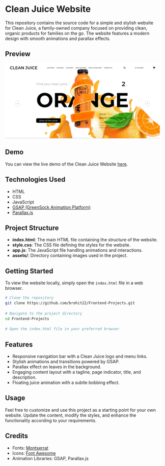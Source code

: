 # Clean Juice Website

This repository contains the source code for a simple and stylish website for Clean Juice, a family-owned company focused on providing clean, organic products for families on the go. The website features a modern design with smooth animations and parallax effects.

## Preview

![Clean Juice Website](./assets/preview.png)

## Demo

You can view the live demo of the Clean Juice Website [here](https://frontend-projects-tau.vercel.app/).

## Technologies Used

- HTML
- CSS
- JavaScript
- [GSAP (GreenSock Animation Platform)](https://greensock.com/gsap/)
- [Parallax.js](https://github.com/wagerfield/parallax)

## Project Structure

- **index.html**: The main HTML file containing the structure of the website.
- **style.css**: The CSS file defining the styles for the website.
- **app.js**: The JavaScript file handling animations and interactions.
- **assets/**: Directory containing images used in the project.

## Getting Started

To view the website locally, simply open the `index.html` file in a web browser.

```bash
# Clone the repository
git clone https://github.com/brohit22/Frontend-Projects.git

# Navigate to the project directory
cd Frontend-Projects

# Open the index.html file in your preferred browser
```

## Features

- Responsive navigation bar with a Clean Juice logo and menu links.
- Stylish animations and transitions powered by GSAP.
- Parallax effect on leaves in the background.
- Engaging content layout with a tagline, page indicator, title, and description.
- Floating juice animation with a subtle bobbing effect.

## Usage

Feel free to customize and use this project as a starting point for your own website. Update the content, modify the styles, and enhance the functionality according to your requirements.

## Credits

- Fonts: [Montserrat](https://fonts.google.com/specimen/Montserrat)
- Icons: [Font Awesome](https://fontawesome.com/)
- Animation Libraries: GSAP, Parallax.js
